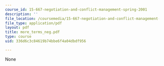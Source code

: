 ```yaml
---
course_id: 15-667-negotiation-and-conflict-management-spring-2001
description: ''
file_location: /coursemedia/15-667-negotiation-and-conflict-management-spring-2001/336d6c3c84619b74bbe6f4a04dbdf956_more_terms_neg.pdf
file_type: application/pdf
layout: pdf
title: more_terms_neg.pdf
type: course
uid: 336d6c3c84619b74bbe6f4a04dbdf956

---
```

None